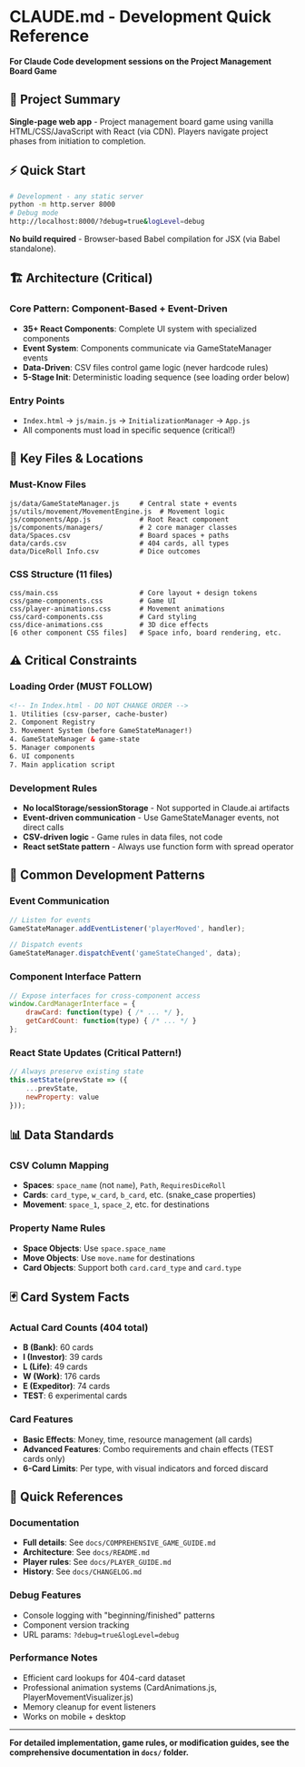 # CLAUDE.md - Development Quick Reference

**For Claude Code development sessions on the Project Management Board Game**

## 🎯 Project Summary
**Single-page web app** - Project management board game using vanilla HTML/CSS/JavaScript with React (via CDN). Players navigate project phases from initiation to completion.

## ⚡ Quick Start
```bash
# Development - any static server
python -m http.server 8000
# Debug mode
http://localhost:8000/?debug=true&logLevel=debug
```
**No build required** - Browser-based Babel compilation for JSX (via Babel standalone).

## 🏗️ Architecture (Critical)

### Core Pattern: Component-Based + Event-Driven
- **35+ React Components**: Complete UI system with specialized components
- **Event System**: Components communicate via GameStateManager events  
- **Data-Driven**: CSV files control game logic (never hardcode rules)
- **5-Stage Init**: Deterministic loading sequence (see loading order below)

### Entry Points
- `Index.html` → `js/main.js` → `InitializationManager` → `App.js`
- All components must load in specific sequence (critical!)

## 📁 Key Files & Locations

### Must-Know Files
```
js/data/GameStateManager.js     # Central state + events
js/utils/movement/MovementEngine.js  # Movement logic  
js/components/App.js            # Root React component
js/components/managers/         # 2 core manager classes
data/Spaces.csv                 # Board spaces + paths
data/cards.csv                  # 404 cards, all types
data/DiceRoll Info.csv          # Dice outcomes
```

### CSS Structure (11 files)
```
css/main.css                    # Core layout + design tokens
css/game-components.css         # Game UI
css/player-animations.css       # Movement animations
css/card-components.css         # Card styling
css/dice-animations.css         # 3D dice effects
[6 other component CSS files]   # Space info, board rendering, etc.
```

## ⚠️ Critical Constraints

### Loading Order (MUST FOLLOW)
```html
<!-- In Index.html - DO NOT CHANGE ORDER -->
1. Utilities (csv-parser, cache-buster)
2. Component Registry  
3. Movement System (before GameStateManager!)
4. GameStateManager & game-state
5. Manager components
6. UI components
7. Main application script
```

### Development Rules
- **No localStorage/sessionStorage** - Not supported in Claude.ai artifacts
- **Event-driven communication** - Use GameStateManager events, not direct calls
- **CSV-driven logic** - Game rules in data files, not code
- **React setState pattern** - Always use function form with spread operator

## 🔧 Common Development Patterns

### Event Communication
```javascript
// Listen for events
GameStateManager.addEventListener('playerMoved', handler);

// Dispatch events  
GameStateManager.dispatchEvent('gameStateChanged', data);
```

### Component Interface Pattern
```javascript
// Expose interfaces for cross-component access
window.CardManagerInterface = {
    drawCard: function(type) { /* ... */ },
    getCardCount: function(type) { /* ... */ }
};
```

### React State Updates (Critical Pattern!)
```javascript
// Always preserve existing state
this.setState(prevState => ({ 
    ...prevState, 
    newProperty: value 
}));
```

## 📊 Data Standards

### CSV Column Mapping
- **Spaces**: `space_name` (not `name`), `Path`, `RequiresDiceRoll`
- **Cards**: `card_type`, `w_card`, `b_card`, etc. (snake_case properties)
- **Movement**: `space_1`, `space_2`, etc. for destinations

### Property Name Rules
- **Space Objects**: Use `space.space_name` 
- **Move Objects**: Use `move.name` for destinations
- **Card Objects**: Support both `card.card_type` and `card.type`

## 🃏 Card System Facts

### Actual Card Counts (404 total)
- **B (Bank)**: 60 cards
- **I (Investor)**: 39 cards  
- **L (Life)**: 49 cards
- **W (Work)**: 176 cards
- **E (Expeditor)**: 74 cards
- **TEST**: 6 experimental cards

### Card Features
- **Basic Effects**: Money, time, resource management (all cards)
- **Advanced Features**: Combo requirements and chain effects (TEST cards only)
- **6-Card Limits**: Per type, with visual indicators and forced discard

## 🚀 Quick References

### Documentation
- **Full details**: See `docs/COMPREHENSIVE_GAME_GUIDE.md`
- **Architecture**: See `docs/README.md` 
- **Player rules**: See `docs/PLAYER_GUIDE.md`
- **History**: See `docs/CHANGELOG.md`

### Debug Features
- Console logging with "beginning/finished" patterns
- Component version tracking
- URL params: `?debug=true&logLevel=debug`

### Performance Notes
- Efficient card lookups for 404-card dataset
- Professional animation systems (CardAnimations.js, PlayerMovementVisualizer.js)
- Memory cleanup for event listeners
- Works on mobile + desktop

---

**For detailed implementation, game rules, or modification guides, see the comprehensive documentation in `docs/` folder.**